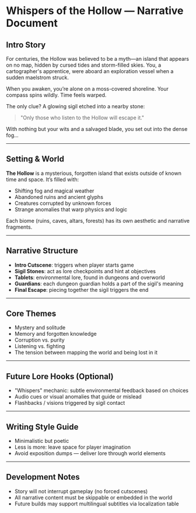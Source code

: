 # Whispers of the Hollow — Narrative Document

## Intro Story

For centuries, the Hollow was believed to be a myth—an island that appears on no map, hidden by cursed tides and storm-filled skies. You, a cartographer's apprentice, were aboard an exploration vessel when a sudden maelstrom struck.

When you awaken, you’re alone on a moss-covered shoreline. Your compass spins wildly. Time feels warped.

The only clue? A glowing sigil etched into a nearby stone:

> "Only those who listen to the Hollow will escape it."

With nothing but your wits and a salvaged blade, you set out into the dense fog...

---

## Setting & World

**The Hollow** is a mysterious, forgotten island that exists outside of known time and space. It’s filled with:

- Shifting fog and magical weather
- Abandoned ruins and ancient glyphs
- Creatures corrupted by unknown forces
- Strange anomalies that warp physics and logic

Each biome (ruins, caves, altars, forests) has its own aesthetic and narrative fragments.

---

## Narrative Structure

- **Intro Cutscene**: triggers when player starts game
- **Sigil Stones**: act as lore checkpoints and hint at objectives
- **Tablets**: environmental lore, found in dungeons and overworld
- **Guardians**: each dungeon guardian holds a part of the sigil's meaning
- **Final Escape**: piecing together the sigil triggers the end

---

## Core Themes

- Mystery and solitude
- Memory and forgotten knowledge
- Corruption vs. purity
- Listening vs. fighting
- The tension between mapping the world and being lost in it

---

## Future Lore Hooks (Optional)

- "Whispers" mechanic: subtle environmental feedback based on choices
- Audio cues or visual anomalies that guide or mislead
- Flashbacks / visions triggered by sigil contact

---

## Writing Style Guide

- Minimalistic but poetic
- Less is more: leave space for player imagination
- Avoid exposition dumps — deliver lore through world elements

---

## Development Notes

- Story will not interrupt gameplay (no forced cutscenes)
- All narrative content must be skippable or embedded in the world
- Future builds may support multilingual subtitles via localization table